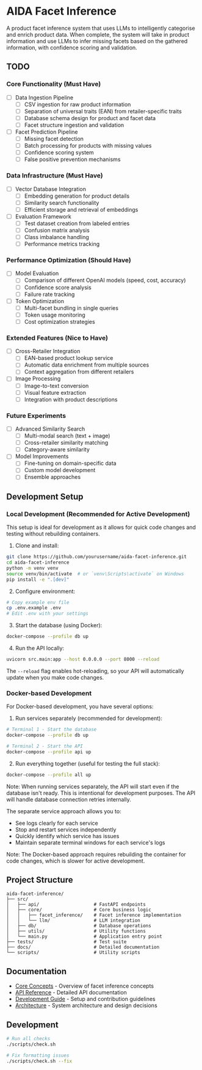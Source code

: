 # AIDA Facet Inference

A product facet inference system that uses LLMs to intelligently categorise and enrich product data. When complete, the system will take in product information and use LLMs to infer missing facets based on the gathered information, with confidence scoring and validation.

## TODO

### Core Functionality (Must Have)
- [ ] Data Ingestion Pipeline
  - [ ] CSV ingestion for raw product information
  - [ ] Separation of universal traits (EAN) from retailer-specific traits
  - [ ] Database schema design for product and facet data
  - [ ] Facet structure ingestion and validation
- [ ] Facet Prediction Pipeline
  - [ ] Missing facet detection
  - [ ] Batch processing for products with missing values
  - [ ] Confidence scoring system
  - [ ] False positive prevention mechanisms

### Data Infrastructure (Must Have)
- [ ] Vector Database Integration
  - [ ] Embedding generation for product details
  - [ ] Similarity search functionality
  - [ ] Efficient storage and retrieval of embeddings
- [ ] Evaluation Framework
  - [ ] Test dataset creation from labeled entries
  - [ ] Confusion matrix analysis
  - [ ] Class imbalance handling
  - [ ] Performance metrics tracking

### Performance Optimization (Should Have)
- [ ] Model Evaluation
  - [ ] Comparison of different OpenAI models (speed, cost, accuracy)
  - [ ] Confidence score analysis
  - [ ] Failure rate tracking
- [ ] Token Optimization
  - [ ] Multi-facet bundling in single queries
  - [ ] Token usage monitoring
  - [ ] Cost optimization strategies

### Extended Features (Nice to Have)
- [ ] Cross-Retailer Integration
  - [ ] EAN-based product lookup service
  - [ ] Automatic data enrichment from multiple sources
  - [ ] Context aggregation from different retailers
- [ ] Image Processing
  - [ ] Image-to-text conversion
  - [ ] Visual feature extraction
  - [ ] Integration with product descriptions

### Future Experiments
- [ ] Advanced Similarity Search
  - [ ] Multi-modal search (text + image)
  - [ ] Cross-retailer similarity matching
  - [ ] Category-aware similarity
- [ ] Model Improvements
  - [ ] Fine-tuning on domain-specific data
  - [ ] Custom model development
  - [ ] Ensemble approaches

## Development Setup

### Local Development (Recommended for Active Development)

This setup is ideal for development as it allows for quick code changes and testing without rebuilding containers.

1. Clone and install:
```bash
git clone https://github.com/yourusername/aida-facet-inference.git
cd aida-facet-inference
python -m venv venv
source venv/bin/activate  # or `venv\Scripts\activate` on Windows
pip install -e ".[dev]"
```

2. Configure environment:
```bash
# Copy example env file
cp .env.example .env
# Edit .env with your settings
```

3. Start the database (using Docker):
```bash
docker-compose --profile db up
```

4. Run the API locally:
```bash
uvicorn src.main:app --host 0.0.0.0 --port 8000 --reload
```

The `--reload` flag enables hot-reloading, so your API will automatically update when you make code changes.

### Docker-based Development

For Docker-based development, you have several options:

1. Run services separately (recommended for development):
```bash
# Terminal 1 - Start the database
docker-compose --profile db up

# Terminal 2 - Start the API
docker-compose --profile api up
```

2. Run everything together (useful for testing the full stack):
```bash
docker-compose --profile all up
```

Note: When running services separately, the API will start even if the database isn't ready. This is intentional for development purposes. The API will handle database connection retries internally.

The separate service approach allows you to:
- See logs clearly for each service
- Stop and restart services independently
- Quickly identify which service has issues
- Maintain separate terminal windows for each service's logs

Note: The Docker-based approach requires rebuilding the container for code changes, which is slower for active development.

## Project Structure

```
aida-facet-inference/
├── src/
│   ├── api/                    # FastAPI endpoints
│   ├── core/                   # Core business logic
│   │   ├── facet_inference/    # Facet inference implementation
│   │   └── llm/                # LLM integration
│   ├── db/                     # Database operations
│   ├── utils/                  # Utility functions
│   └── main.py                 # Application entry point
├── tests/                      # Test suite
├── docs/                       # Detailed documentation
└── scripts/                    # Utility scripts
```

## Documentation

- [Core Concepts](docs/core_concepts.md) - Overview of facet inference concepts
- [API Reference](docs/api_reference.md) - Detailed API documentation
- [Development Guide](docs/development.md) - Setup and contribution guidelines
- [Architecture](docs/architecture.md) - System architecture and design decisions

## Development

```bash
# Run all checks
./scripts/check.sh

# Fix formatting issues
./scripts/check.sh --fix
```